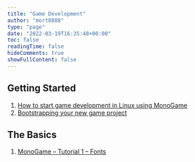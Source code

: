 ```yaml
---
title: "Game Development"
author: "mort8088"
type: "page"
date: "2022-03-19T16:35:48+00:00"
toc: false
readingTime: false
hideComments: true
showFullContent: false
---
```

## Getting Started

  1. [How to start game development in Linux using MonoGame][1]
  2. [Bootstrapping your new game project][2]

## The Basics

  1. [MonoGame &#8211; Tutorial 1 &#8211; Fonts][3]

 [1]: /2022/03/05/start-game-development-in-linux/
 [2]: /2022/03/12/bootstrapping-your-new-game-project/
 [3]: /2022/03/19/monogame-tutorial-1-fonts/
